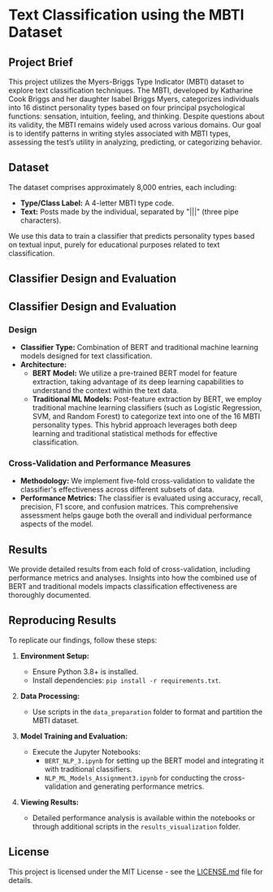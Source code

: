 # Text Classification using the MBTI Dataset

## Project Brief

This project utilizes the Myers-Briggs Type Indicator (MBTI) dataset to explore text classification techniques. The MBTI, developed by Katharine Cook Briggs and her daughter Isabel Briggs Myers, categorizes individuals into 16 distinct personality types based on four principal psychological functions: sensation, intuition, feeling, and thinking. Despite questions about its validity, the MBTI remains widely used across various domains. Our goal is to identify patterns in writing styles associated with MBTI types, assessing the test’s utility in analyzing, predicting, or categorizing behavior.

## Dataset

The dataset comprises approximately 8,000 entries, each including:
- **Type/Class Label:** A 4-letter MBTI type code.
- **Text:** Posts made by the individual, separated by "|||" (three pipe characters).

We use this data to train a classifier that predicts personality types based on textual input, purely for educational purposes related to text classification.

## Classifier Design and Evaluation


## Classifier Design and Evaluation

### Design
- **Classifier Type:** Combination of BERT and traditional machine learning models designed for text classification.
- **Architecture:** 
  - **BERT Model:** We utilize a pre-trained BERT model for feature extraction, taking advantage of its deep learning capabilities to understand the context within the text data.
  - **Traditional ML Models:** Post-feature extraction by BERT, we employ traditional machine learning classifiers (such as Logistic Regression, SVM, and Random Forest) to categorize text into one of the 16 MBTI personality types. This hybrid approach leverages both deep learning and traditional statistical methods for effective classification.

### Cross-Validation and Performance Measures
- **Methodology:** We implement five-fold cross-validation to validate the classifier's effectiveness across different subsets of data.
- **Performance Metrics:** The classifier is evaluated using accuracy, recall, precision, F1 score, and confusion matrices. This comprehensive assessment helps gauge both the overall and individual performance aspects of the model.

## Results

We provide detailed results from each fold of cross-validation, including performance metrics and analyses. Insights into how the combined use of BERT and traditional models impacts classification effectiveness are thoroughly documented.

## Reproducing Results

To replicate our findings, follow these steps:

1. **Environment Setup:**
   - Ensure Python 3.8+ is installed.
   - Install dependencies: `pip install -r requirements.txt`.

2. **Data Processing:**
   - Use scripts in the `data_preparation` folder to format and partition the MBTI dataset.

3. **Model Training and Evaluation:**
   - Execute the Jupyter Notebooks:
     - `BERT_NLP_3.ipynb` for setting up the BERT model and integrating it with traditional classifiers.
     - `NLP_ML_Models_Assignment3.ipynb` for conducting the cross-validation and generating performance metrics.

4. **Viewing Results:**
   - Detailed performance analysis is available within the notebooks or through additional scripts in the `results_visualization` folder.
## License

This project is licensed under the MIT License - see the [LICENSE.md](LICENSE.md) file for details.
